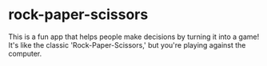 # rock-paper-scissors
This is a fun app that helps people make decisions by turning it into a game! It's like the classic 'Rock-Paper-Scissors,' but you're playing against the computer.
